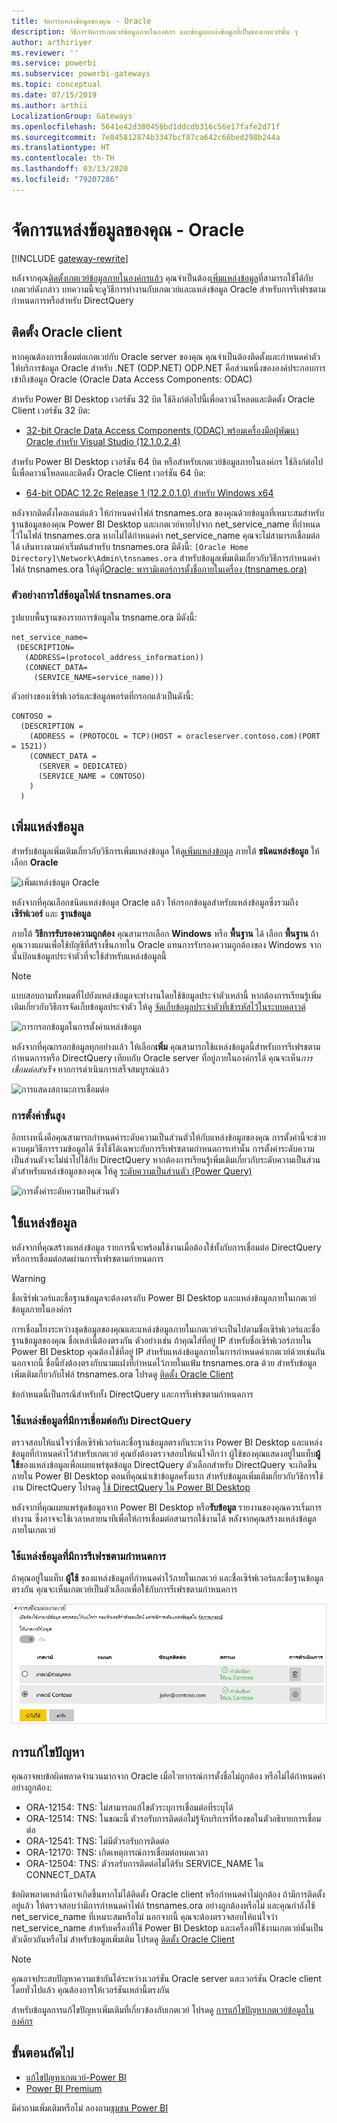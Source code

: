 ```yaml
---
title: จัดการแหล่งข้อมูลของคุณ - Oracle
description: วิธีการจัดการเกตเวย์ข้อมูลภายในองค์กร และข้อมูลแหล่งข้อมูลที่เป็นของเกตเวย์นั้น ๆ
author: arthiriyer
ms.reviewer: ''
ms.service: powerbi
ms.subservice: powerbi-gateways
ms.topic: conceptual
ms.date: 07/15/2019
ms.author: arthii
LocalizationGroup: Gateways
ms.openlocfilehash: 5641e42d380458bd1ddcdb316c56e17fafe2d71f
ms.sourcegitcommit: 7e845812874b3347bcf87ca642c66bed298b244a
ms.translationtype: HT
ms.contentlocale: th-TH
ms.lasthandoff: 03/13/2020
ms.locfileid: "79207286"
---
```

# <a name="manage-your-data-source---oracle"></a>จัดการแหล่งข้อมูลของคุณ - Oracle

[!INCLUDE [gateway-rewrite](includes/gateway-rewrite.md)]

หลังจากคุณ[ติดตั้งเกตเวย์ข้อมูลภายในองค์กรแล้ว](/data-integration/gateway/service-gateway-install) คุณจำเป็นต้อง[เพิ่มแหล่งข้อมูล](service-gateway-data-sources.md#add-a-data-source)ที่สามารถใช้ได้กับเกตเวย์ดังกล่าว บทความนี้จะดูวิธีการทำงานกับเกตเวย์และแหล่งข้อมูล Oracle สำหรับการรีเฟรชตามกำหนดการหรือสำหรับ DirectQuery

## <a name="install-the-oracle-client"></a>ติดตั้ง Oracle client

หากคุณต้องการเชื่อมต่อเกตเวย์กับ Oracle server ของคุณ คุณจำเป็นต้องติดตั้งและกำหนดค่าตัวให้บริการข้อมูล Oracle สำหรับ .NET (ODP.NET) ODP.NET คือส่วนหนึ่งขององค์ประกอบการเข้าถึงข้อมูล Oracle (Oracle Data Access Components: ODAC)

สำหรับ Power BI Desktop เวอร์ชัน 32 บิต ใช้ลิงก์ต่อไปนี้เพื่อดาวน์โหลดและติดตั้ง Oracle Client เวอร์ชัน 32 บิต:

* [32-bit Oracle Data Access Components (ODAC) พร้อมเครื่องมือผู้พัฒนา Oracle สำหรับ Visual Studio (12.1.0.2.4)](https://www.oracle.com/technetwork/topics/dotnet/utilsoft-086879.html)

สำหรับ Power BI Desktop เวอร์ชัน 64 บิต หรือสำหรับเกตเวย์ข้อมูลภายในองค์กร ใช้ลิงก์ต่อไปนี้เพื่อดาวน์โหลดและติดตั้ง Oracle Client เวอร์ชัน 64 บิต:

* [64-bit ODAC 12.2c Release 1 (12.2.0.1.0) สำหรับ Windows x64](https://www.oracle.com/technetwork/database/windows/downloads/index-090165.html)

หลังจากติดตั้งไคลเอนต์แล้ว ให้กำหนดค่าไฟล์ tnsnames.ora ของคุณด้วยข้อมูลที่เหมาะสมสำหรับฐานข้อมูลของคุณ Power BI Desktop และเกตเวย์หายไปจาก net_service_name ที่กำหนดไว้ในไฟล์ tnsnames.ora หากไม่ได้กำหนดค่า net_service_name คุณจะไม่สามารถเชื่อมต่อได้ เส้นทางตามค่าเริ่มต้นสำหรับ tnsnames.ora มีดังนี้: `[Oracle Home Directory]\Network\Admin\tnsnames.ora` สำหรับข้อมูลเพิ่มเติมเกี่ยวกับวิธีการกำหนดค่าไฟล์ tnsnames.ora ให้ดูที่[Oracle: พารามิเตอร์การตั้งชื่อภายในเครื่อง (tnsnames.ora)](https://docs.oracle.com/cd/B28359_01/network.111/b28317/tnsnames.htm)

### <a name="example-tnsnamesora-file-entry"></a>ตัวอย่างการใส่ข้อมูลไฟล์ tnsnames.ora

รูปแบบพื้นฐานของรายการข้อมูลใน tnsname.ora มีดังนี้:

```
net_service_name=
 (DESCRIPTION=
   (ADDRESS=(protocol_address_information))
   (CONNECT_DATA=
     (SERVICE_NAME=service_name)))
```

ตัวอย่างของเซิร์ฟเวอร์และข้อมูลพอร์ตที่กรอกแล้วเป็นดังนี้:

```
CONTOSO =
  (DESCRIPTION =
    (ADDRESS = (PROTOCOL = TCP)(HOST = oracleserver.contoso.com)(PORT = 1521))
    (CONNECT_DATA =
      (SERVER = DEDICATED)
      (SERVICE_NAME = CONTOSO)
    )
  )
```

## <a name="add-a-data-source"></a>เพิ่มแหล่งข้อมูล

สำหรับข้อมูลเพิ่มเติมเกี่ยวกับวิธีการเพิ่มแหล่งข้อมูล ให้ดู[เพิ่มแหล่งข้อมูล](service-gateway-data-sources.md#add-a-data-source) ภายใต้ **ชนิดแหล่งข้อมูล** ให้เลือก **Oracle**

![เพิ่มแหล่งข้อมูล Oracle](media/service-gateway-onprem-manage-oracle/data-source-oracle.png)

หลังจากที่คุณเลือกชนิดแหล่งข้อมูล Oracle แล้ว ให้กรอกข้อมูลสำหรับแหล่งข้อมูลซึ่งรวมถึง **เซิร์ฟเวอร์** และ **ฐานข้อมูล** 

ภายใต้ **วิธีการรับรองความถูกต้อง** คุณสามารถเลือก **Windows** หรือ **พื้นฐาน** ได้ เลือก **พื้นฐาน** ถ้าคุณวางแผนเพื่อใช้บัญชีที่สร้างขึ้นภายใน Oracle แทนการรับรองความถูกต้องของ Windows จากนั้นป้อนข้อมูลประจำตัวที่จะใช้สำหรับแหล่งข้อมูลนี้

> [!NOTE]
> แบบสอบถามทั้งหมดที่ไปยังแหล่งข้อมูลจะทำงานโดยใช้ข้อมูลประจำตัวเหล่านี้ หากต้องการเรียนรู้เพิ่มเติมเกี่ยวกับวิธีการจัดเก็บข้อมูลประจำตัว ให้ดู [จัดเก็บข้อมูลประจำตัวที่เข้ารหัสไว้ในระบบคลาวด์](service-gateway-data-sources.md#store-encrypted-credentials-in-the-cloud)

![การกรอกข้อมูลในการตั้งค่าแหล่งข้อมูล](media/service-gateway-onprem-manage-oracle/data-source-oracle2.png)

หลังจากที่คุณกรอกข้อมูลทุกอย่างแล้ว ให้เลือก**เพิ่ม** คุณสามารถใช้แหล่งข้อมูลนี้สำหรับการรีเฟรชตามกำหนดการหรือ DirectQuery เทียบกับ Oracle server ที่อยู่ภายในองค์กรได้ คุณจะเห็น*การเชื่อมต่อสำเร็จ* หากการดำเนินการเสร็จสมบูรณ์แล้ว

![การแสดงสถานะการเชื่อมต่อ](media/service-gateway-onprem-manage-oracle/datasourcesettings4.png)

### <a name="advanced-settings"></a>การตั้งค่าขั้นสูง

อีกทางหนึ่งคือคุณสามารถกำหนดค่าระดับความเป็นส่วนตัวให้กับแหล่งข้อมูลของคุณ การตั้งค่านี้จะช่วยควบคุมวิธีการรวมข้อมูลได้ ซึ่งใช้ได้เฉพาะกับการรีเฟรชตามกำหนดการเท่านั้น การตั้งค่าระดับความเป็นส่วนตัวจะไม่นำไปใช้กับ DirectQuery หากต้องการเรียนรู้เพิ่มเติมเกี่ยวกับระดับความเป็นส่วนตัวสำหรับแหล่งข้อมูลของคุณ ให้ดู [ระดับความเป็นส่วนตัว (Power Query)](https://support.office.com/article/Privacy-levels-Power-Query-CC3EDE4D-359E-4B28-BC72-9BEE7900B540)

![การตั้งค่าระดับความเป็นส่วนตัว](media/service-gateway-onprem-manage-oracle/datasourcesettings9.png)

## <a name="use-the-data-source"></a>ใช้แหล่งข้อมูล

หลังจากที่คุณสร้างแหล่งข้อมูล รายการนี้จะพร้อมใช้งานเมื่อต้องใช้ทั้งกับการเชื่อมต่อ DirectQuery หรือการเชื่อมต่อสดผ่านการรีเฟรชตามกำหนดการ

> [!WARNING]
> ชื่อเซิร์ฟเวอร์และชื่อฐานข้อมูลจะต้องตรงกับ Power BI Desktop และแหล่งข้อมูลภายในเกตเวย์ข้อมูลภายในองค์กร

การเชื่อมโยงระหว่างชุดข้อมูลของคุณและแหล่งข้อมูลภายในเกตเวย์จะเป็นไปตามชื่อเซิร์ฟเวอร์และชื่อฐานข้อมูลของคุณ ชื่อเหล่านี้ต้องตรงกัน ตัวอย่างเช่น ถ้าคุณใส่ที่อยู่ IP สำหรับชื่อเซิร์ฟเวอร์ภายใน Power BI Desktop คุณต้องใช้ที่อยู่ IP สำหรับแหล่งข้อมูลภายในการกำหนดค่าเกตเวย์ด้วยเช่นกัน นอกจากนี้ ชื่อนี้ยังต้องตรงกับนามแฝงที่กำหนดไว้ภายในแฟ้ม tnsnames.ora ด้วย สำหรับข้อมูลเพิ่มเติมเกี่ยวกับไฟล์ tnsnames.ora โปรดดู [ติดตั้ง Oracle Client](#install-the-oracle-client)

ข้อกำหนดนี้เป็นกรณีสำหรับทั้ง DirectQuery และการรีเฟรชตามกำหนดการ

### <a name="use-the-data-source-with-directquery-connections"></a>ใช้แหล่งข้อมูลที่มีการเชื่อมต่อกับ DirectQuery

ตรวจสอบให้แน่ใจว่าชื่อเซิร์ฟเวอร์และชื่อฐานข้อมูลตรงกันระหว่าง Power BI Desktop และแหล่งข้อมูลที่กำหนดค่าไว้สำหรับเกตเวย์ คุณยังต้องตรวจสอบให้แน่ใจอีกว่า ผู้ใช้ของคุณแสดงอยู่ในแท็บ**ผู้ใช้**ของแหล่งข้อมูลเพื่อเผยแพร่ชุดข้อมูล DirectQuery ตัวเลือกสำหรับ DirectQuery จะเกิดขึ้นภายใน Power BI Desktop ตอนที่คุณนำเข้าข้อมูลครั้งแรก สำหรับข้อมูลเพิ่มเติมเกี่ยวกับวิธีการใช้งาน DirectQuery โปรดดู [ใช้ DirectQuery ใน Power BI Desktop](desktop-use-directquery.md)

หลังจากที่คุณเผยแพร่ชุดข้อมูลจาก Power BI Desktop หรือ**รับข้อมูล** รายงานของคุณควรเริ่มการทำงาน ซึ่งอาจจะใช้เวลาหลายนาทีเพื่อให้การเชื่อมต่อสามารถใช้งานได้ หลังจากคุณสร้างแหล่งข้อมูลภายในเกตเวย์

### <a name="use-the-data-source-with-scheduled-refresh"></a>ใช้แหล่งข้อมูลที่มีการรีเฟรชตามกำหนดการ

ถ้าคุณอยู่ในแท็บ **ผู้ใช้** ของแหล่งข้อมูลที่กำหนดค่าไว้ภายในเกตเวย์ และชื่อเซิร์ฟเวอร์และชื่อฐานข้อมูลตรงกัน คุณจะเห็นเกตเวย์เป็นตัวเลือกเพื่อใช้กับการรีเฟรชตามกำหนดการ

![การแสดงรายชื่อผู้ใช้](media/service-gateway-onprem-manage-oracle/powerbi-gateway-enterprise-schedule-refresh.png)

## <a name="troubleshooting"></a>การแก้ไขปัญหา

คุณอาจพบข้อผิดพลาดจำนวนมากจาก Oracle เมื่อไวยากรณ์การตั้งชื่อไม่ถูกต้อง หรือไม่ได้กำหนดค่าอย่างถูกต้อง:

* ORA-12154: TNS: ไม่สามารถแก้ไขตัวระบุการเชื่อมต่อที่ระบุได้
* ORA-12514: TNS: ในขณะนี้ ตัวรอรับการติดต่อไม่รู้จักบริการที่ร้องขอในตัวอธิบายการเชื่อมต่อ
* ORA-12541: TNS: ไม่มีตัวรอรับการติดต่อ
* ORA-12170: TNS: เกิดเหตุการณ์การเชื่อมต่อหมดเวลา
* ORA-12504: TNS: ตัวรอรับการติดต่อไม่ได้รับ SERVICE_NAME ใน CONNECT_DATA

ข้อผิดพลาดเหล่านี้อาจเกิดขึ้นหากไม่ได้ติดตั้ง Oracle client หรือกำหนดค่าไม่ถูกต้อง ถ้ามีการติดตั้งอยู่แล้ว ให้ตรวจสอบว่ามีการกำหนดค่าไฟล์ tnsnames.ora อย่างถูกต้องหรือไม่ และคุณกำลังใช้ net_service_name ที่เหมาะสมหรือไม่ นอกจากนี้ คุณจะต้องตรวจสอบให้แน่ใจว่า net_service_name สำหรับเครื่องที่ใช้ Power BI Desktop และเครื่องที่ใช้งานเกตเวย์นั้นเป็นตัวเดียวกันหรือไม่ สำหรับข้อมูลเพิ่มเติม โปรดดู [ติดตั้ง Oracle Client](#install-the-oracle-client)

> [!NOTE]
> คุณอาจประสบปัญหาความเข้ากันได้ระหว่างเวอร์ชัน Oracle server และเวอร์ชัน Oracle client โดยทั่วไปแล้ว คุณต้องการให้เวอร์ชันเหล่านี้ตรงกัน

สำหรับข้อมูลการแก้ไขปัญหาเพิ่มเติมที่เกี่ยวข้องกับเกตเวย์ โปรดดู [การแก้ไขปัญหาเกตเวย์ข้อมูลในองค์กร](/data-integration/gateway/service-gateway-tshoot)

## <a name="next-steps"></a>ขั้นตอนถัดไป

* [แก้ไขปัญหาเกตเวย์-Power BI](service-gateway-onprem-tshoot.md)
* [Power BI Premium](service-premium.md)

มีคำถามเพิ่มเติมหรือไม่ ลองถาม[ชุมชน Power BI](https://community.powerbi.com/)

